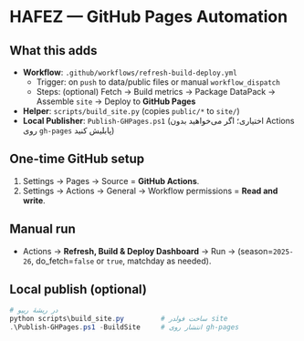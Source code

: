 # HAFEZ — GitHub Pages Automation

## What this adds
- **Workflow**: `.github/workflows/refresh-build-deploy.yml`
  - Trigger: on `push` to data/public files or manual `workflow_dispatch`
  - Steps: (optional) Fetch → Build metrics → Package DataPack → Assemble `site` → Deploy to **GitHub Pages**
- **Helper**: `scripts/build_site.py` (copies `public/*` to `site/`)
- **Local Publisher**: `Publish-GHPages.ps1` (اختیاری؛ اگر می‌خواهید بدون Actions روی `gh-pages` پابلیش کنید)

## One-time GitHub setup
1. Settings → Pages → Source = **GitHub Actions**.
2. Settings → Actions → General → Workflow permissions = **Read and write**.

## Manual run
- Actions → **Refresh, Build & Deploy Dashboard** → Run → (season=`2025-26`, do_fetch=`false` or `true`, matchday as needed).

## Local publish (optional)
```powershell
# در ریشهٔ ریپو
python scripts\build_site.py         # ساخت فولدر site
.\Publish-GHPages.ps1 -BuildSite     # انتشار روی gh-pages
```
